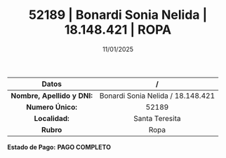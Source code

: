 ﻿---
title: 52189 | Bonardi Sonia Nelida | 18.148.421 | ROPA
date: 11/01/2025
draft: false
tags: ['santa-teresita', 'titular', 'ropa']
---

|          **Datos**          |  /  |
|:---------------------------:|:---:|
| **Nombre, Apellido y DNI:** | Bonardi Sonia Nelida / 18.148.421 |
|      **Numero Único:**      | 52189 |
|        **Localidad:**       | Santa Teresita |
|          **Rubro**          | Ropa |

**Estado de Pago:** **PAGO COMPLETO**
